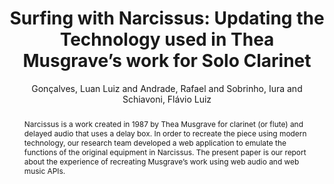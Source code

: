 ---
title: "Surfing with Narcissus: Updating the Technology used in Thea Musgrave’s work for Solo Clarinet"
abstract: "Narcissus is a work created in 1987 by Thea Musgrave for clarinet (or flute) and delayed audio that uses a delay box. In order to recreate the piece using modern technology, our research team developed a web application to emulate the functions of the original equipment in Narcissus. The present paper is our report about the experience of recreating Musgrave’s work using web audio and web music APIs."
address: "Barcelona, Spain"
booktitle: "Proceedings of the International Web Audio Conference"
editor: "Joglar-Ongay, Luis and Serra, Xavier and Font, Frederic and Tovstogan, Philip and Stolfi, Ariane and A. Correya, Albin and Ramires, Antonio and Bogdanov, Dmitry and Faraldo, Angel and Favory, Xavier"
month: "July"
publisher: "UPF"
series: "WAC '21"
pages: ""
id: "2021_47"
author: "Gonçalves, Luan Luiz and Andrade, Rafael and Sobrinho, Iura and Schiavoni, Flávio Luiz"
webAuthor: "Luan Luiz Gonçalves, Rafael Andrade, Iura Sobrinho, Flávio Luiz Schiavoni"
track: "Paper"
year: "2021"
tags: year2021
media: https://youtu.be/neUBKQzs9HQ
pdflink: "/_data/papers/pdf/2021/2021_47.pdf"
ISSN: "2663-5844"
---